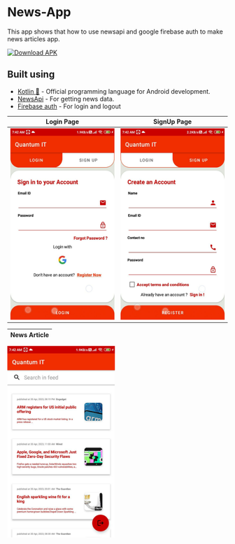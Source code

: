 # News-App
This app shows that how to use newsapi and google firebase auth to make news articles app. 

[![Download APK](https://img.shields.io/badge/Download-APK-brightgreen)](https://github.com/aman043358sagar/News-App/blob/master/apk/app-debug.apk?raw=true)

## Built using
- [Kotlin 💙](https://kotlinlang.org/) - Official programming language for Android development.
- [NewsApi](https://newsapi.org/) - For getting news data.
- [Firebase auth](https://firebase.google.com/docs/auth) - For login and logout


Login Page            |  SignUp Page
:-------------------------:|:-------------------------:
<img src="https://raw.githubusercontent.com/aman043358sagar/News-App/master/images/signin.jpg" width="246" height="438">  |  <img src="https://raw.githubusercontent.com/aman043358sagar/News-App/master/images/signup.jpg" width="246" height="438">

News Article             |
:-------------------------:|
<img src="https://raw.githubusercontent.com/aman043358sagar/News-App/master/images/newsarticles.jpg" width="246" height="438">
